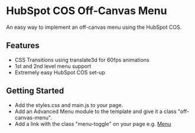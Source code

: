 # HubSpot COS Off-Canvas Menu
An easy way to implement an off-canvas menu using the HubSpot COS.

## Features
* CSS Transitions using translate3d for 60fps animations
* 1st and 2nd level menu support
* Extremely easy HubSpot COS set-up

## Getting Started
* Add the styles.css and main.js to your page.
* Add an Advanced Menu module to the template and give it a class "off-canvas-menu".
* Add a link with the class "menu-toggle" on your page e.g. <a href="#" class="menu-toggle">Menu</a>
